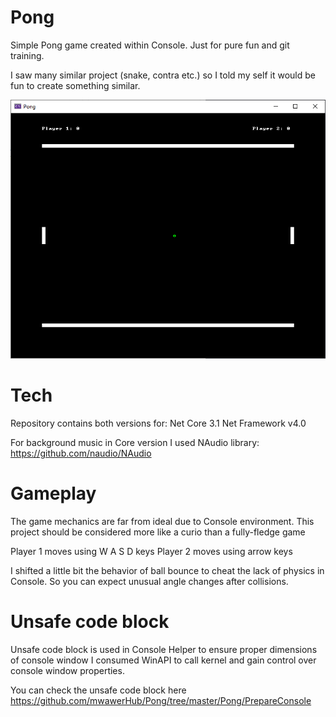 
# Pong

Simple Pong game created within Console. Just for pure fun and git training.

I saw many similar project (snake, contra etc.) so I told my self it would be fun to create something similar.

![Pong](https://github.com/mwawerHub/Pong/raw/master/pong.png "Pong")

# Tech

Repository contains both versions for:
	Net Core 3.1
	Net Framework v4.0
	
For background music in Core version I used NAudio library: https://github.com/naudio/NAudio

# Gameplay

The game mechanics are far from ideal due to Console environment. 
This project should be considered more like a curio than a fully-fledge game

Player 1 moves using W A S D keys
Player 2 moves using arrow keys

I shifted a little bit the behavior of ball bounce to cheat the lack of physics in Console.
So you can expect unusual angle changes after collisions. 

# Unsafe code block

Unsafe code block is used in Console Helper to ensure proper dimensions of console window
I consumed WinAPI to call kernel and gain control over console window properties. 

You can check the unsafe code block here https://github.com/mwawerHub/Pong/tree/master/Pong/PrepareConsole

